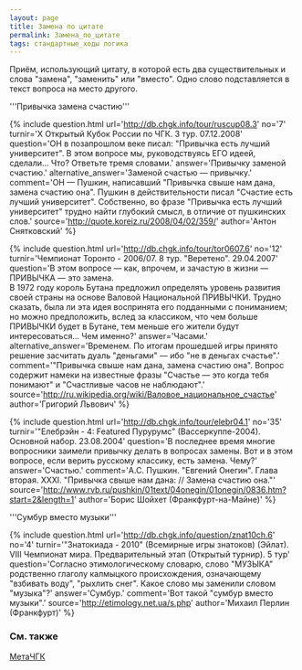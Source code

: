 ```yaml
---
layout: page
title: Замена по цитате
permalink: Замена_по_цитате
tags: стандартные_ходы логика
---
```

Приём, использующий цитату, в которой есть два существительных и слова "замена", "заменить" или "вместо". Одно слово подставляется в текст вопроса на место другого.

'''Привычка замена счастию'''

{% include question.html
url='http://db.chgk.info/tour/ruscup08.3'
no='7'
turnir='X Открытый Кубок России по ЧГК. 3 тур. 07.12.2008'
question='ОН в позапрошлом веке писал: "Привычка есть лучший университет". В этом вопросе мы, руководствуясь ЕГО идеей, сделали... Что? Ответьте тремя словами.'
answer='Привычку заменой счастию.'
alternative_answer='Заменой счастью — привычку.'
comment='ОН — Пушкин, написавший "Привычка свыше нам дана, замена счастию она". Пушкин в действительности писал "Счастие есть лучший университет". Собственно, во фразе "Привычка есть лучший университет" трудно найти глубокий смысл, в отличие от пушкинских слов.'
source='http://quote.koreiz.ru/2008/04/02/359/'
author='Антон Снятковский'
 %}


{% include question.html
url='http://db.chgk.info/tour/tor0607.6'
no='12'
turnir='Чемпионат Торонто - 2006/07. 8 тур. "Веретено". 29.04.2007'
question='В этом вопросе — как, впрочем, и зачастую в жизни — ПРИВЫЧКА — это замена. 
<br>В 1972 году король Бутана предложил определять уровень развития своей страны на основе Валовой Национальной ПРИВЫЧКИ. Трудно сказать, была ли эта идея воспринята его подданными с пониманием; но можно предположить, вслед за классиком, что чем больше ПРИВЫЧКИ будет в Бутане, тем меньше его жители будут интересоваться... Чем именно?'
answer='Часами.'
alternative_answer='Временем. По итогам прошедшей игры принято решение засчитать дуаль "деньгами" — ибо "не в деньгах счастье".'
comment='"Привычка свыше нам дана, замена счастию она". Вопрос содержит намеки на известные фразы "Счастье — это когда тебя понимают" и "Счастливые часов не наблюдают".'
source='http://ru.wikipedia.org/wiki/Валовое_национальное_счастье'
author='Григорий Львович'
 %}

{% include question.html
url='http://db.chgk.info/tour/elebr04.1'
no='35'
turnir='"Елебрэйн - 4: Featured Пурурумс" (Вассеркуппе-2004). Основной набор. 23.08.2004'
question='В последнее время многие вопросники заимели привычку делать в вопросах замены. Вот и в этом вопросе, если верить русскому классику, есть замена. Чему?'
answer='Счастью.'
comment='А.С. Пушкин. "Евгений Онегин". Глава вторая. XXXI. "Привычка свыше нам дана: // Замена счастию она."'
source='http://www.rvb.ru/pushkin/01text/04onegin/01onegin/0836.htm?start=2&length=1'
author='Борис Шойхет (Франкфурт-на-Майне)'
 %}

'''Сумбур вместо музыки'''

{% include question.html
url='http://db.chgk.info/question/znat10ch.6'
no='4'
turnir='"Знатокиада - 2010" (Всемирные игры знатоков) (Эйлат). VIII Чемпионат мира.  Предварительный этап (Открытый турнир). 5 тур'
question='Согласно этимологическому словарю, слово "МУЗЫКА" родственно глаголу калмыцкого происхождения, означающему "взбивать воду", "рыхлить снег". Какое слово мы заменили словом "музыка"?'
answer='Сумбур.'
comment='Вот такой "сумбур вместо музыки".'
source='http://etimology.net.ua/s.php'
author='Михаил Перлин (Франкфурт)'
 %}

### См. также 
[МетаЧГК](МетаЧГК)

 